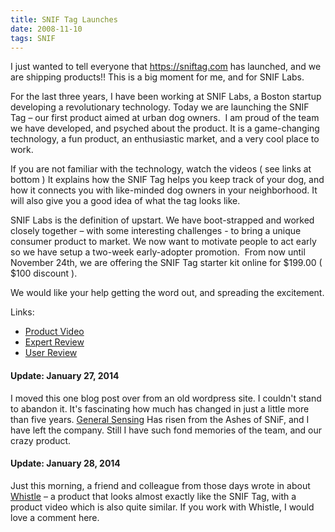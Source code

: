 ```yaml
---
title: SNIF Tag Launches
date: 2008-11-10
tags: SNIF
---
```


I just wanted to tell everyone that https://sniftag.com has launched, and we are shipping products!! This is a big moment for me, and for SNIF Labs.

For the last three years, I have been working at SNIF Labs, a Boston startup developing a revolutionary technology. Today we are launching the SNIF Tag – our first product aimed at urban dog owners.  I am proud of the team we have developed, and psyched about the product. It is a game-changing technology, a fun product, an enthusiastic market, and a very cool place to work.

If you are not familiar with the technology, watch the videos ( see links at bottom ) It explains how the SNIF Tag helps you keep track of your dog, and how it connects you with like-minded dog owners in your neighborhood. It will also give you a good idea of what the tag looks like.

SNIF Labs is the definition of upstart. We have boot-strapped and worked closely together – with some interesting challenges - to bring a unique consumer product to market. We now want to motivate people to act early so we have setup a two-week early-adopter promotion.  From now until November 24th, we are offering the SNIF Tag starter kit online for $199.00 ( $100 discount ).

We would like your help getting the word out, and spreading the excitement.

Links:

  * [Product Video](https://www.youtube.com/watch?v=9K6UAT7EIrk)
  * [Expert Review](https://www.youtube.com/watch?v=MJa6Ha1oRPo)
  * [User Review](https://www.youtube.com/watch?v=BQ4LhDHlrkA)


#### Update: January 27, 2014

I moved this one blog post over from an old wordpress site. I couldn't stand to abandon it.
It's fascinating how much has changed in just a little more than five years.
[General Sensing](https://www.generalsensing.com/) Has risen from the Ashes of SNiF, and
I have left the company. Still I have such fond memories of the team, and our crazy product.

#### Update: January 28, 2014

Just this morning, a friend and colleague from those days wrote in about [Whistle](https://www.whistle.com/) – a product that looks almost exactly like the SNIF Tag, with a product video which is also quite similar.  If you work with Whistle, I would love a comment here.

